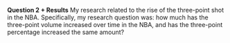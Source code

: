 **Question 2 + Results**
My research related to the rise of the three-point shot in the NBA. Specifically, my research question was: how much has the three-point volume increased over time in the NBA, and has the three-point percentage increased the same amount? 